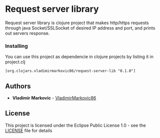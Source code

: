 # Request server library

Request server library is clojure project that makes http/https requests through java Socket/SSLSocket of desired IP address and port, and prints out servers response.

### Installing

You can use this project as dependencie in clojure projects by listing it in project.clj

```
[org.clojars.vladimirmarkovic86/request-server-lib "0.1.0"]
```

## Authors

* **Vladimir Markovic** - [VladimirMarkovic86](https://github.com/VladimirMarkovic86)

## License

This project is licensed under the Eclipse Public License 1.0 - see the [LICENSE](LICENSE) file for details

